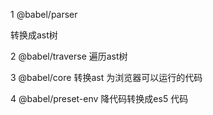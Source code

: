 1 @babel/parser

转换成ast树

2 @babel/traverse
遍历ast树

3 @babel/core
转换ast 为浏览器可以运行的代码

4 @babel/preset-env
降代码转换成es5 代码


